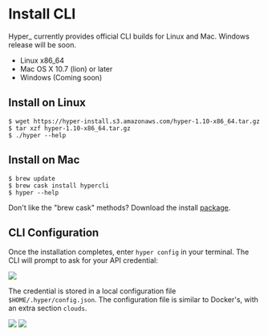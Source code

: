 # Install CLI

Hyper\_ currently provides official CLI builds for Linux and Mac. Windows release will be soon.

- Linux x86_64
- Mac OS X 10.7 (lion) or later
- Windows (Coming soon)

## Install on Linux

    $ wget https://hyper-install.s3.amazonaws.com/hyper-1.10-x86_64.tar.gz
    $ tar xzf hyper-1.10-x86_64.tar.gz
    $ ./hyper --help

## Install on Mac

    $ brew update
    $ brew cask install hypercli
    $ hyper --help

Don't like the "brew cask" methods? Download the install [package](https://hypercli-install.s3.amazonaws.com/hypercli.pkg).

## CLI Configuration

Once the installation completes, enter `hyper config` in your terminal. The CLI will prompt to ask for your API credential:

![](https://trello-attachments.s3.amazonaws.com/56daae9b816ec930c8d98197/720x143/9fdd9a68694376d4ec62a3d93409e67c/upload_3_18_2016_at_6_11_19_PM.png)

The credential is stored in a local configuration file `$HOME/.hyper/config.json`. The configuration file is similar to Docker's, with an extra section `clouds`.

![](https://trello-attachments.s3.amazonaws.com/56daae9b816ec930c8d98197/768x286/b1e21c3752ac5479e625383ab94ac56a/pasted_image_at_2016_03_18_05_19_pm.png)
![](https://trello-attachments.s3.amazonaws.com/56daae9b816ec930c8d98197/768x286/b1e21c3752ac5479e625383ab94ac56a/pasted_image_at_2016_03_18_05_19_pm.png)
